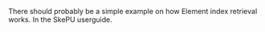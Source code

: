 There should probably be a simple example on how Element index retrieval works. In the SkePU userguide.